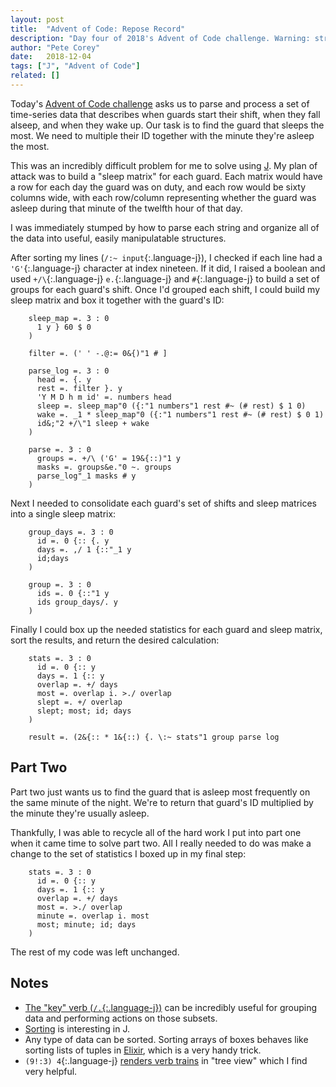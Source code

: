 ```yaml
---
layout: post
title:  "Advent of Code: Repose Record"
description: "Day four of 2018's Advent of Code challenge. Warning: string processing be here."
author: "Pete Corey"
date:   2018-12-04
tags: ["J", "Advent of Code"]
related: []
---
```


Today's [Advent of Code challenge](https://adventofcode.com/2018/day/4) asks us to parse and process a set of time-series data that describes when guards start their shift, when they fall alseep, and when they wake up. Our task is to find the guard that sleeps the most. We need to multiple their ID together with the minute they're asleep the most.

This was an incredibly difficult problem for me to solve using [J](http://jsoftware.com/). My plan of attack was to build a "sleep matrix" for each guard. Each matrix would have a row for each day the guard was on duty, and each row would be sixty columns wide, with each row/column representing whether the guard was asleep during that minute of the twelfth hour of that day.

I was immediately stumped by how to parse each string and organize all of the data into useful, easily manipulatable structures.

After sorting my lines (`/:~ input`{:.language-j}), I checked if each line had a `'G'`{:.language-j} character at index nineteen. If it did, I raised a boolean and used `+/\`{:.language-j} `e.`{:.language-j} and `#`{:.language-j} to build a set of groups for each guard's shift. Once I'd grouped each shift, I could build my sleep matrix and box it together with the guard's ID:

<pre class='language-j'><code class='language-j'>    sleep_map =. 3 : 0
      1 y } 60 $ 0
    )

    filter =. (' ' -.@:= 0&{)"1 # ]

    parse_log =. 3 : 0
      head =. {. y
      rest =. filter }. y
      'Y M D h m id' =. numbers head
      sleep =. sleep_map"0 ({:"1 numbers"1 rest #~ (# rest) $ 1 0)
      wake =. _1 * sleep_map"0 ({:"1 numbers"1 rest #~ (# rest) $ 0 1)
      id&;"2 +/\"1 sleep + wake
    )

    parse =. 3 : 0
      groups =. +/\ ('G' = 19&{::)"1 y
      masks =. groups&e."0 ~. groups
      parse_log"_1 masks # y
    )
</code></pre>

Next I needed to consolidate each guard's set of shifts and sleep matrices into a single sleep matrix:

<pre class='language-j'><code class='language-j'>    group_days =. 3 : 0
      id =. 0 {:: {. y
      days =. ,/ 1 {::"_1 y
      id;days
    )

    group =. 3 : 0
      ids =. 0 {::"1 y
      ids group_days/. y
    )
</code></pre>

Finally I could box up the needed statistics for each guard and sleep matrix, sort the results, and return the desired calculation:

<pre class='language-j'><code class='language-j'>    stats =. 3 : 0
      id =. 0 {:: y
      days =. 1 {:: y
      overlap =. +/ days
      most =. overlap i. >./ overlap
      slept =. +/ overlap
      slept; most; id; days
    )

    result =. (2&{:: * 1&{::) {. \:~ stats"1 group parse log
</code></pre>

## Part Two

Part two just wants us to find the guard that is asleep most frequently on the same minute of the night. We're to return that guard's ID multiplied by the minute they're usually asleep.

Thankfully, I was able to recycle all of the hard work I put into part one when it came time to solve part two. All I really needed to do was make a change to the set of statistics I boxed up in my final step:

<pre class='language-j'><code class='language-j'>    stats =. 3 : 0
      id =. 0 {:: y
      days =. 1 {:: y
      overlap =. +/ days
      most =. >./ overlap
      minute =. overlap i. most
      most; minute; id; days
    )
</code></pre>

The rest of my code was left unchanged.

## Notes

- [The "key" verb (`/.`{:.language-j})](http://www.jsoftware.com/help/dictionary/d421.htm) can be incredibly useful for grouping data and performing actions on those subsets.
- [Sorting](http://www.jsoftware.com/help/phrases/sorting.htm) is interesting in J.
- Any type of data can be sorted. Sorting arrays of boxes behaves like sorting lists of tuples in [Elixir](https://elixir-lang.org/), which is a very handy trick.
- `(9!:3) 4`{:.language-j} [renders verb trains](http://www.jsoftware.com/help/learning/27.htm) in "tree view" which I find very helpful.
